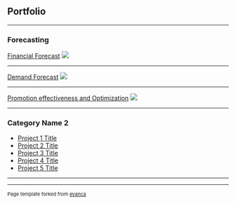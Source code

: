 ## Portfolio

---

### Forecasting 

[Financial Forecast](/sample_page)
<img src="images/dummy_thumbnail.jpg?raw=true"/>

---
[Demand Forecast](/pdf/sample_presentation.pdf)
<img src="images/dummy_thumbnail.jpg?raw=true"/>

---
[Promotion effectiveness and Optimization](http://example.com/)
<img src="images/dummy_thumbnail.jpg?raw=true"/>

---

### Category Name 2

- [Project 1 Title](http://example.com/)
- [Project 2 Title](http://example.com/)
- [Project 3 Title](http://example.com/)
- [Project 4 Title](http://example.com/)
- [Project 5 Title](http://example.com/)

---




---
<p style="font-size:11px">Page template forked from <a href="https://github.com/evanca/quick-portfolio">evanca</a></p>
<!-- Remove above link if you don't want to attibute -->
